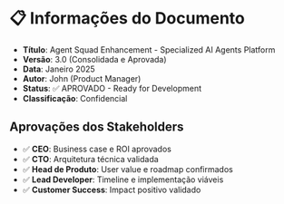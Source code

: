 # 📋 **Informações do Documento**

- **Título**: Agent Squad Enhancement - Specialized AI Agents Platform
- **Versão**: 3.0 (Consolidada e Aprovada)
- **Data**: Janeiro 2025
- **Autor**: John (Product Manager)
- **Status**: ✅ APROVADO - Ready for Development
- **Classificação**: Confidencial

## **Aprovações dos Stakeholders**
- ✅ **CEO**: Business case e ROI aprovados
- ✅ **CTO**: Arquitetura técnica validada  
- ✅ **Head de Produto**: User value e roadmap confirmados
- ✅ **Lead Developer**: Timeline e implementação viáveis
- ✅ **Customer Success**: Impact positivo validado
